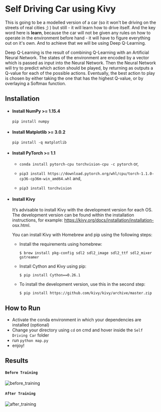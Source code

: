 # Self Driving Car using Kivy
 
 This is going to be a modelled version of a car (so it won't be driving on the streets of real cities ;) ) but still - it will learn how to drive itself. And the key word here is **learn**, because the car will not be given any rules on how to operate in the environment before hand - it will have to figure everything out on it's own. And to achieve that we will be using Deep Q-Learning.

Deep Q-Learning is the result of combining Q-Learning with an Artificial Neural Network. The states of the environment are encoded by a vector which is passed as input into the Neural Network. Then the Neural Network will try to predict which action should be played, by returning as outputs a Q-value for each of the possible actions. Eventually, the best action to play is chosen by either taking the one that has the highest Q-value, or by overlaying a Softmax function. 

## Installation

 * #### Install NumPy >= 1.15.4
 
      `pip install numpy`
      
 * #### Install Matplotlib >= 3.0.2
 
      `pip install -q matplotlib`
 
 * #### Install PyTorch >= 1.1
      * `conda install pytorch-cpu torchvision-cpu -c pytorch` or,
      
      * `pip3 install https://download.pytorch.org/whl/cpu/torch-1.1.0-cp36-cp36m-win_amd64.whl` and,
      
      * `pip3 install torchvision`
 
 * #### Install Kivy
    It’s advisable to install Kivy with the development version for each OS. The development version can be found within the installation     instructions, for example: https://kivy.org/docs/installation/installation- osx.html. 
    
     
    You can install Kivy with Homebrew and pip using the following steps: 
    * Install the requirements using homebrew: 
    
        `$ brew install pkg-config sdl2 sdl2_image sdl2_ttf sdl2_mixer gstreamer`
        
    * Install Cython and Kivy using pip: 
         
         `$ pip install Cython==0.26.1`
         
    * To install the development version, use this in the second step: 
    
        `$ pip install https://github.com/kivy/kivy/archive/master.zip`
        
## How to Run
  * Activate the conda environment in which your dependencies are installed (optional)
  * Change your directory using `cd` on cmd and hover inside the `Self Driving Car` folder 
  * run `python map.py` 
  * enjoy!

## Results

#### `Before Training`
![before_training](https://github.com/sourcecode369/Deep-RL/blob/master/DQN/Self%20Driving%20Car/assets/before_training%20(2).gif)

#### `After Training`
![after_training](https://github.com/sourcecode369/Deep-RL/blob/master/DQN/Self%20Driving%20Car/assets/before_training%20(1).gif)
